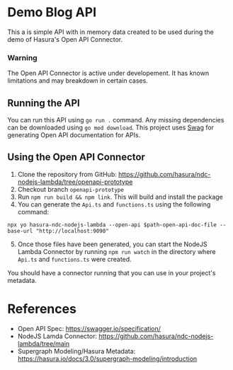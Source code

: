 # Demo Blog API
This a is simple API with in memory data created to be used during the demo of Hasura's Open API Connector.

### Warning
The Open API Connector is active under developement. It has known limitations and may breakdown in certain cases.

## Running the API
You can run this API using `go run .` command. Any missing dependencies can be downloaded using `go mod download`. This project uses [Swag](https://github.com/swaggo/swag) for generating Open API documentation for APIs.

## Using the Open API Connector
1. Clone the repository from GitHub: https://github.com/hasura/ndc-nodejs-lambda/tree/openapi-prototype
2. Checkout branch `openapi-prototype`
3. Run `npm run build && npm link`. This will build and install the package
4. You can generate the `Api.ts` and `functions.ts` using the following command:
```
npx yo hasura-ndc-nodejs-lambda --open-api $path-open-api-doc-file --base-url "http://localhost:9090"
```
5. Once those files have been generated, you can start the NodeJS Lambda Connector by running `npm run watch` in the directory where `Api.ts` and `functions.ts` were created.

You should have a connector running that you can use in your project's metadata.

# References
- Open API Spec: https://swagger.io/specification/
- NodeJS Lamda Connector: https://github.com/hasura/ndc-nodejs-lambda/tree/main
- Supergraph Modeling/Hasura Metadata: https://hasura.io/docs/3.0/supergraph-modeling/introduction